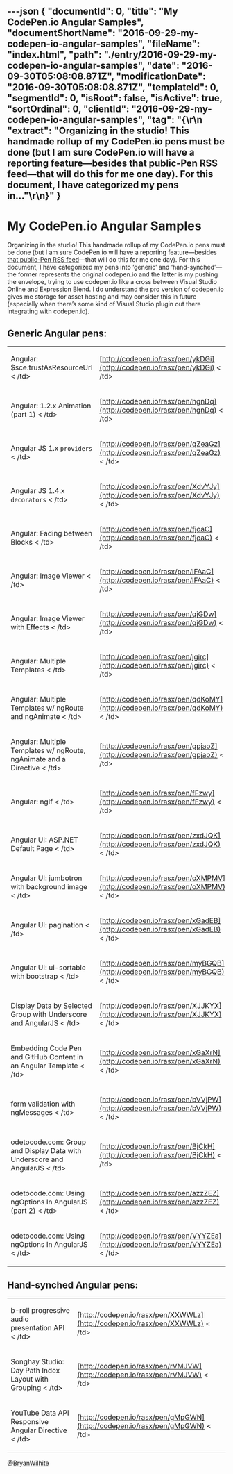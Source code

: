 ---json
{
  "documentId": 0,
  "title": "My CodePen.io Angular Samples",
  "documentShortName": "2016-09-29-my-codepen-io-angular-samples",
  "fileName": "index.html",
  "path": "./entry/2016-09-29-my-codepen-io-angular-samples",
  "date": "2016-09-30T05:08:08.871Z",
  "modificationDate": "2016-09-30T05:08:08.871Z",
  "templateId": 0,
  "segmentId": 0,
  "isRoot": false,
  "isActive": true,
  "sortOrdinal": 0,
  "clientId": "2016-09-29-my-codepen-io-angular-samples",
  "tag": "{\r\n  \"extract\": \"Organizing in the studio! This handmade rollup of my CodePen.io pens must be done (but I am sure CodePen.io will have a reporting feature—besides that public-Pen RSS feed—that will do this for me one day). For this document, I have categorized my pens in...\"\r\n}"
}
---

# My CodePen.io Angular Samples

Organizing in the studio! This handmade rollup of my CodePen.io pens must be done (but I am sure CodePen.io will have a reporting feature—besides [that public-Pen RSS feed](https://blog.codepen.io/documentation/api/rss-feeds/)—that will do this for me one day). For this document, I have categorized my pens into ‘generic’ and ‘hand-synched’—the former represents the original codepen.io and the latter is my pushing the envelope, trying to use codepen.io like a cross between Visual Studio Online and Expression Blend. I do understand the pro version of codepen.io gives me storage for asset hosting and may consider this in future (especially when there’s some kind of Visual Studio plugin out there integrating with codepen.io).

## Generic Angular pens:

<table class="WordWalkingStickTable"><tr><td>

Angular: $sce.trustAsResourceUrl
<
/td><td>

[http://codepen.io/rasx/pen/ykDGi](http://codepen.io/rasx/pen/ykDGi)
<
/td></tr><tr><td>

Angular: 1.2.x Animation (part 1)
<
/td><td>

[http://codepen.io/rasx/pen/hgnDq](http://codepen.io/rasx/pen/hgnDq)
<
/td></tr><tr><td>

Angular JS 1.x `providers`
<
/td><td>

[http://codepen.io/rasx/pen/qZeaGz](http://codepen.io/rasx/pen/qZeaGz)
<
/td></tr><tr><td>

Angular JS 1.4.x `decorators`
<
/td><td>

[http://codepen.io/rasx/pen/XdvYJy](http://codepen.io/rasx/pen/XdvYJy)
<
/td></tr><tr><td>

Angular: Fading between Blocks
<
/td><td>

[http://codepen.io/rasx/pen/fjoaC](http://codepen.io/rasx/pen/fjoaC)
<
/td></tr><tr><td>

Angular: Image Viewer
<
/td><td>

[http://codepen.io/rasx/pen/lFAaC](http://codepen.io/rasx/pen/lFAaC)
<
/td></tr><tr><td>

Angular: Image Viewer with Effects
<
/td><td>

[http://codepen.io/rasx/pen/qjGDw](http://codepen.io/rasx/pen/qjGDw)
<
/td></tr><tr><td>

Angular: Multiple Templates
<
/td><td>

[http://codepen.io/rasx/pen/jgirc](http://codepen.io/rasx/pen/jgirc)
<
/td></tr><tr><td>

Angular: Multiple Templates w/ ngRoute and ngAnimate
<
/td><td>

[http://codepen.io/rasx/pen/qdKoMY](http://codepen.io/rasx/pen/qdKoMY)
<
/td></tr><tr><td>

Angular: Multiple Templates w/ ngRoute, ngAnimate and a Directive
<
/td><td>

[http://codepen.io/rasx/pen/gpjaoZ](http://codepen.io/rasx/pen/gpjaoZ)
<
/td></tr><tr><td>

Angular: ngIf
<
/td><td>

[http://codepen.io/rasx/pen/fFzwy](http://codepen.io/rasx/pen/fFzwy)
<
/td></tr><tr><td>

Angular UI: ASP.NET Default Page
<
/td><td>

[http://codepen.io/rasx/pen/zxdJQK](http://codepen.io/rasx/pen/zxdJQK)
<
/td></tr><tr><td>

Angular UI: jumbotron with background image
<
/td><td>

[http://codepen.io/rasx/pen/oXMPMV](http://codepen.io/rasx/pen/oXMPMV)
<
/td></tr><tr><td>

Angular UI: pagination
<
/td><td>

[http://codepen.io/rasx/pen/xGadEB](http://codepen.io/rasx/pen/xGadEB)
<
/td></tr><tr><td>

Angular UI: ui-sortable with bootstrap
<
/td><td>

[http://codepen.io/rasx/pen/myBGQB](http://codepen.io/rasx/pen/myBGQB)
<
/td></tr><tr><td>

Display Data by Selected Group with Underscore and AngularJS
<
/td><td>

[http://codepen.io/rasx/pen/XJJKYX](http://codepen.io/rasx/pen/XJJKYX)
<
/td></tr><tr><td>

Embedding Code Pen and GitHub Content in an Angular Template
<
/td><td>

[http://codepen.io/rasx/pen/xGaXrN](http://codepen.io/rasx/pen/xGaXrN)
<
/td></tr><tr><td>

form validation with ngMessages
<
/td><td>

[http://codepen.io/rasx/pen/bVVjPW](http://codepen.io/rasx/pen/bVVjPW)
<
/td></tr><tr><td>

odetocode.com: Group and Display Data with Underscore and AngularJS
<
/td><td>

[http://codepen.io/rasx/pen/BjCkH](http://codepen.io/rasx/pen/BjCkH)
<
/td></tr><tr><td>

odetocode.com: Using ngOptions In AngularJS (part 2)
<
/td><td>

[http://codepen.io/rasx/pen/azzZEZ](http://codepen.io/rasx/pen/azzZEZ)
<
/td></tr><tr><td>

odetocode.com: Using ngOptions In AngularJS
<
/td><td>

[http://codepen.io/rasx/pen/VYYZEa](http://codepen.io/rasx/pen/VYYZEa)
<
/td></tr></table>

## Hand-synched Angular pens:

<table class="WordWalkingStickTable"><tr><td>

b-roll progressive audio presentation API
<
/td><td>

[http://codepen.io/rasx/pen/XXWWLz](http://codepen.io/rasx/pen/XXWWLz)
<
/td></tr><tr><td>

Songhay Studio: Day Path Index Layout with Grouping
<
/td><td>

[http://codepen.io/rasx/pen/rVMJVW](http://codepen.io/rasx/pen/rVMJVW)
<
/td></tr><tr><td>

YouTube Data API Responsive Angular Directive
<
/td><td>

[http://codepen.io/rasx/pen/gMpGWN](http://codepen.io/rasx/pen/gMpGWN)
<
/td></tr></table>

@[BryanWilhite](https://twitter.com/BryanWilhite)

